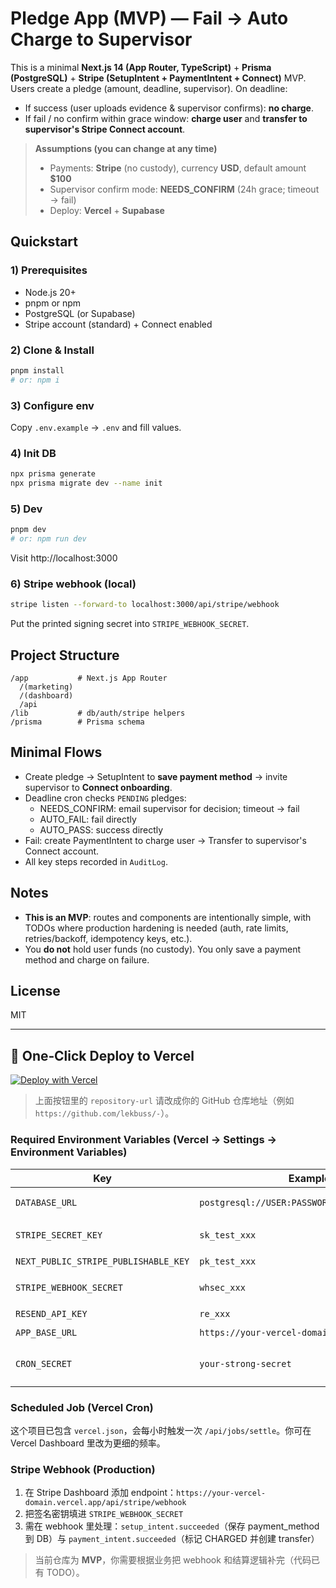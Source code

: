 # Pledge App (MVP) — Fail → Auto Charge to Supervisor

This is a minimal **Next.js 14 (App Router, TypeScript)** + **Prisma (PostgreSQL)** + **Stripe (SetupIntent + PaymentIntent + Connect)** MVP.
Users create a pledge (amount, deadline, supervisor). On deadline:
- If success (user uploads evidence & supervisor confirms): **no charge**.
- If fail / no confirm within grace window: **charge user** and **transfer to supervisor's Stripe Connect account**.

> **Assumptions (you can change at any time)**  
> - Payments: **Stripe** (no custody), currency **USD**, default amount **$100**  
> - Supervisor confirm mode: **NEEDS_CONFIRM** (24h grace; timeout → fail)  
> - Deploy: **Vercel** + **Supabase**  

## Quickstart

### 1) Prerequisites
- Node.js 20+
- pnpm or npm
- PostgreSQL (or Supabase)
- Stripe account (standard) + Connect enabled

### 2) Clone & Install
```bash
pnpm install
# or: npm i
```

### 3) Configure env
Copy `.env.example` → `.env` and fill values.

### 4) Init DB
```bash
npx prisma generate
npx prisma migrate dev --name init
```

### 5) Dev
```bash
pnpm dev
# or: npm run dev
```
Visit http://localhost:3000

### 6) Stripe webhook (local)
```bash
stripe listen --forward-to localhost:3000/api/stripe/webhook
```
Put the printed signing secret into `STRIPE_WEBHOOK_SECRET`.

## Project Structure
```
/app           # Next.js App Router
  /(marketing)
  /(dashboard)
  /api
/lib           # db/auth/stripe helpers
/prisma        # Prisma schema
```

## Minimal Flows
- Create pledge → SetupIntent to **save payment method** → invite supervisor to **Connect onboarding**.
- Deadline cron checks `PENDING` pledges:
  - NEEDS_CONFIRM: email supervisor for decision; timeout → fail
  - AUTO_FAIL: fail directly
  - AUTO_PASS: success directly
- Fail: create PaymentIntent to charge user → Transfer to supervisor's Connect account.
- All key steps recorded in `AuditLog`.

## Notes
- **This is an MVP**: routes and components are intentionally simple, with TODOs where production hardening is needed (auth, rate limits, retries/backoff, idempotency keys, etc.).
- You **do not** hold user funds (no custody). You only save a payment method and charge on failure.

## License
MIT


---

## 🚀 One‑Click Deploy to Vercel

[![Deploy with Vercel](https://vercel.com/button)](https://vercel.com/new/clone?repository-url=https://github.com/yourname/pledge-app&project-name=pledge-app&repository-name=pledge-app&root-directory=&install-command=npm%20i&build-command=npm%20run%20build&output-directory=.&framework=nextjs)

> 上面按钮里的 `repository-url` 请改成你的 GitHub 仓库地址（例如 `https://github.com/lekbuss/-`）。

### Required Environment Variables (Vercel → Settings → Environment Variables)
| Key | Example | Notes |
|-----|---------|-------|
| `DATABASE_URL` | `postgresql://USER:PASSWORD@HOST:5432/pledge` | Supabase/Neon 均可 |
| `STRIPE_SECRET_KEY` | `sk_test_xxx` | Stripe Secret（测试/生产） |
| `NEXT_PUBLIC_STRIPE_PUBLISHABLE_KEY` | `pk_test_xxx` | 前端可见 |
| `STRIPE_WEBHOOK_SECRET` | `whsec_xxx` | `stripe listen` 时生成 |
| `RESEND_API_KEY` | `re_xxx` | 可选（邮件） |
| `APP_BASE_URL` | `https://your-vercel-domain.vercel.app` | 用于生成链接 |
| `CRON_SECRET` | `your-strong-secret` | 调用 `/api/jobs/settle` 的签名 |

### Scheduled Job (Vercel Cron)
这个项目已包含 `vercel.json`，会每小时触发一次 `/api/jobs/settle`。你可在 Vercel Dashboard 里改为更细的频率。

### Stripe Webhook (Production)
1. 在 Stripe Dashboard 添加 endpoint：`https://your-vercel-domain.vercel.app/api/stripe/webhook`  
2. 把签名密钥填进 `STRIPE_WEBHOOK_SECRET`  
3. 需在 webhook 里处理：`setup_intent.succeeded`（保存 payment_method 到 DB）与 `payment_intent.succeeded`（标记 CHARGED 并创建 transfer）

> 当前仓库为 **MVP**，你需要根据业务把 webhook 和结算逻辑补完（代码已有 TODO）。
